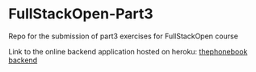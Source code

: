 # FullStackOpen-Part3

Repo for the submission of part3 exercises for FullStackOpen course

Link to the online backend application hosted on heroku: [thephonebook backend](https://thephonebook-backend.herokuapp.com/api/persons)

